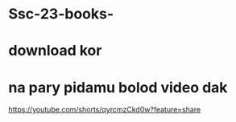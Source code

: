 # Ssc-23-books-

# download kor 

# na pary pidamu bolod video dak 

https://youtube.com/shorts/qyrcmzCkd0w?feature=share
